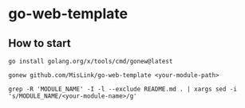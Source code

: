 # go-web-template

## How to start

```
go install golang.org/x/tools/cmd/gonew@latest

gonew github.com/MisLink/go-web-template <your-module-path>

grep -R 'MODULE_NAME' -I -l --exclude README.md . | xargs sed -i 's/MODULE_NAME/<your-module-name>/g'
```
